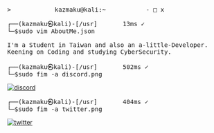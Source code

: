 <pre>>_           kazmaku@kali:~           - □ x </pre>
<pre>
┌──(kazmaku㉿kali)-[/usr]       13ms ✓ 
└─$sudo vim AboutMe.json

I'm a Student in Taiwan and also an a-little-Developer.
Keening on Coding and studying CyberSecurity.

┌──(kazmaku㉿kali)-[/usr]       502ms ✓ 
└─$sudo fim -a discord.png
</pre>
<a href="https://discord.com/users/53150120979070978">
        <img class="container" src="https://img.shields.io/badge/Discord-%237289DA.svg?logo=discord&logoColor=white"
                alt="discord">
</a>
<pre>
┌──(kazmaku㉿kali)-[/usr]       404ms ✓ 
└─$sudo fim -a twitter.png
</pre>
<a href="https://twitter.com/Kazmaku">
        <img src="https://img.shields.io/badge/Twitter-%231DA1F2.svg?logo=Twitter&logoColor=white" alt="twitter">
</a>
